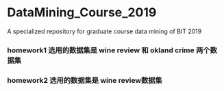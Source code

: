 # DataMining_Course_2019
A specialized repository for graduate course data mining of BIT 2019 

### homework1 选用的数据集是 **wine review** 和 **okland crime** 两个数据集

### homework2 选用的数据集是 **wine review**数据集
